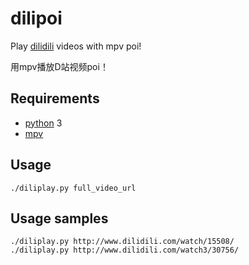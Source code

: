 # dilipoi
Play [dilidili](http://www.dilidili.com/) videos with mpv poi!

用mpv播放D站视频poi！

## Requirements
* [python](https://www.python.org/) 3
* [mpv](mpv.io)

## Usage
```shell
./diliplay.py full_video_url
```

## Usage samples
```shell
./diliplay.py http://www.dilidili.com/watch/15508/
./diliplay.py http://www.dilidili.com/watch3/30756/
```
